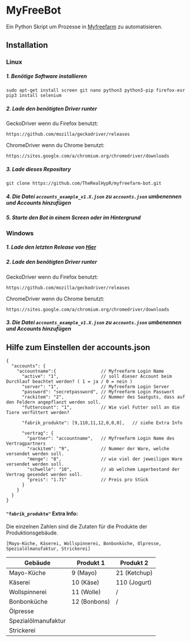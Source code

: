 # MyFreeBot
Ein Python Skript um Prozesse in [Myfreefarm](https://www.myfreefarm.de) zu automatisieren.
## Installation
### Linux
##### 1. Benötige Software installieren  
```
sudo apt-get install screen git nano python3 python3-pip firefox-esr
pip3 install selenium
```
##### 2. Lade den benötigten Driver runter
GeckoDriver wenn du Firefox benutzt:
```
https://github.com/mozilla/geckodriver/releases
```
ChromeDriver wenn du Chrome benutzt:
```
https://sites.google.com/a/chromium.org/chromedriver/downloads
```
##### 3. Lade dieses Repository
```
git clone https://github.com/TheRealHypR/myfreefarm-bot.git
```
##### 4. Die Datei `accounts_example_v1.X.json` zu `accounts.json` umbenennen und Accounts hinzufügen
##### 5. Starte den Bot in einem Screen oder im Hintergrund
### Windows
##### 1. Lade den letzten Release von [Hier](https://github.com/TheRealHypR/myfreefarm-bot/releases)
##### 2. Lade den benötigten Driver runter
GeckoDriver wenn du Firefox benutzt:
```
https://github.com/mozilla/geckodriver/releases
```
ChromeDriver wenn du Chrome benutzt:
```
https://sites.google.com/a/chromium.org/chromedriver/downloads
```
##### 3. Die Datei `accounts_example_v1.X.json` zu `accounts.json` umbenennen und Accounts hinzufügen
## Hilfe zum Einstellen der accounts.json
```
{
  "accounts": {
    "accountname":{                 // Myfreefarm Login Name
      "active": "1",                // soll dieser Account beim Durchlauf beachtet werden? ( 1 = ja / 0 = nein )
      "server": "1",                // Myfreefarm Login Server
      "password": "secretpassword", // Myfreefarm Login Passwort
      "rackitem": "2",              // Nummer des Saatguts, dass auf den Feldern angepflanzt werden soll.
      "futtercount": "1",           // Wie viel Futter soll an die Tiere verfüttert werden?
      
      "fabrik_produkte": [9,110,11,12,0,0,0],   // siehe Extra Info
      
      "vertrag": {
        "partner": "accountname",   // Myfreefarm Login Name des Vertragpartners
        "rackitem": "9",            // Nummer der Ware, welche versendet werden soll.
        "menge": "8",               // wie viel der jeweiligen Ware versendet werden soll.
        "schwelle": "10",           // ab welchem Lagerbestand der Vertrag gesendet werden soll.
        "preis": "1.71"             // Preis pro Stück
      }
    }
  }
}
```
#### ```"fabrik_produkte"``` Extra Info:
Die einzelnen Zahlen sind die Zutaten für die Produkte der Produktionsgebäude.
```
[Mayo-Küche, Käserei, Wollspinnerei, Bonbonküche, Ölpresse, Spezialölmanufaktur, Strickerei]
```
|Gebäude|Produkt 1|Produkt 2|
|---|---|---|
|Mayo-Küche|9 (Mayo)|21 (Ketchup)|
|Käserei|10 (Käse)|110 (Jogurt)|
|Wollspinnerei|11 (Wolle)| / |
|Bonbonküche|12 (Bonbons)| / |
|Ölpresse|||
|Spezialölmanufaktur|||
|Strickerei|||
